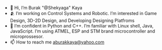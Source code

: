- 👋 Hi, I’m Burak "@Shekyaga" Kaya
- 🫂 I’m working on Control Systems and Robotic. I’m interested in Game Design, 3D-2D Design, and Developing Designing Platfroms 
- 🌱 I’m confident in Python and C++. I’m familiar with Linux shell, Java, JavaScript. I’m using ATMEL, ESP and STM brand microcontroller and microprossesor.
- 📫 How to reach me aburakkaya@yahoo.com

<!---
Shekyaga/Shekyaga is a ✨ special ✨ repository because its `README.md` (this file) appears on your GitHub profile.
You can click the Preview link to take a look at your changes.
--->
